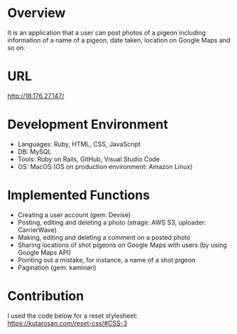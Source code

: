 # Overview

It is an application that a user can post photos of a pigeon including information of a name of a pigeon, date taken, location on Google Maps and so on.

# URL

http://18.176.27.147/

# Development Environment

* Languages: Ruby, HTML, CSS, JavaScript  
* DB: MySQL  
* Tools: Ruby on Rails, GitHub, Visual Studio Code  
* OS: MacOS (OS on production environment: Amazon Linux)

# Implemented Functions

* Creating a user account (gem: Devise)
* Posting, editing and deleting a photo (strage: AWS S3, uploader: CarrierWave)
* Making, editing and deleting a comment on a posted photo
* Sharing locations of shot pigeons on Google Maps with users (by using Google Maps API)
* Pointing out a mistake, for instance, a name of a shot pigeon
* Pagination (gem: kaminari)

# Contribution

I used the code below for a reset stylesheet:  
https://kutarosan.com/reset-css/#CSS-3

<!-- # README

This README would normally document whatever steps are necessary to get the
application up and running.

Things you may want to cover:

* Ruby version

* System dependencies

* Configuration

* Database creation

* Database initialization

* How to run the test suite

* Services (job queues, cache servers, search engines, etc.)

* Deployment instructions

* ... -->
